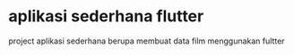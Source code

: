 # aplikasi sederhana flutter
project aplikasi sederhana berupa membuat data film menggunakan fultter
